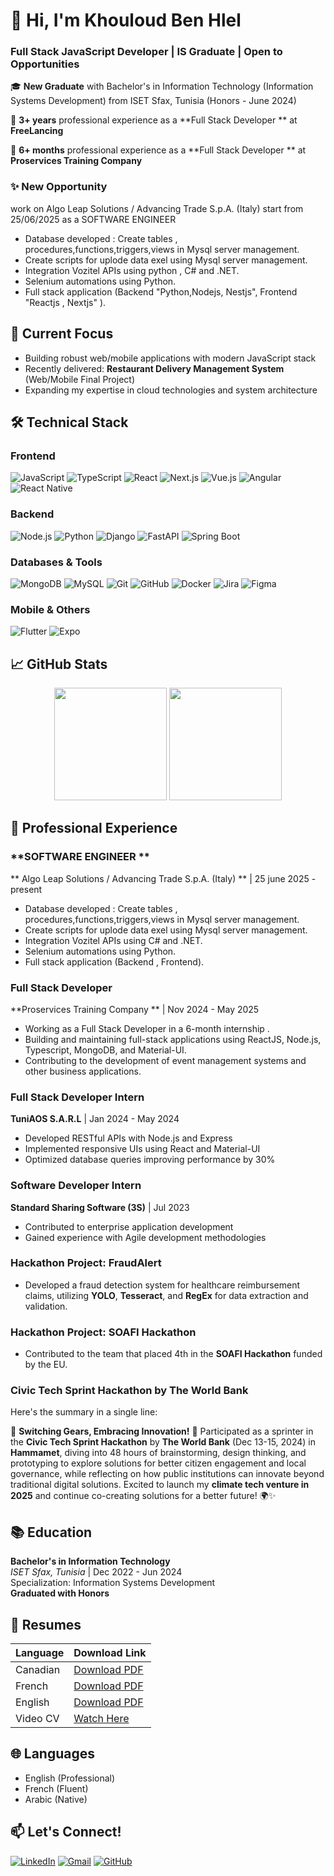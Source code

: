 # 👋 Hi, I'm Khouloud Ben Hlel 
### Full Stack JavaScript Developer | IS Graduate | Open to Opportunities

🎓 **New Graduate** with Bachelor's in Information Technology (Information Systems Development) from ISET Sfax, Tunisia (Honors - June 2024)

🚀 **3+ years** professional experience as a **Full Stack Developer ** at **FreeLancing** 

🚀 **6+ months** professional experience as a **Full Stack Developer ** at **Proservices Training Company**

### ✨ New Opportunity

work on Algo Leap Solutions / Advancing Trade S.p.A. (Italy) start from 25/06/2025 as a SOFTWARE ENGINEER
- Database developed : Create tables , procedures,functions,triggers,views in Mysql server management.
- Create scripts for uplode data exel using Mysql server management.
- Integration Vozitel APIs using python , C# and .NET.
- Selenium automations using Python.
- Full stack application (Backend "Python,Nodejs, Nestjs", Frontend "Reactjs , Nextjs" ).
  
## 🔭 Current Focus
- Building robust web/mobile applications with modern JavaScript stack
- Recently delivered: **Restaurant Delivery Management System** (Web/Mobile Final Project)
- Expanding my expertise in cloud technologies and system architecture

## 🛠 Technical Stack

### Frontend
![JavaScript](https://img.shields.io/badge/-JavaScript-F7DF1E?logo=javascript&logoColor=black)
![TypeScript](https://img.shields.io/badge/-TypeScript-3178C6?logo=typescript&logoColor=white)
![React](https://img.shields.io/badge/-React-61DAFB?logo=react&logoColor=black)
![Next.js](https://img.shields.io/badge/-Next.js-000000?logo=next.js&logoColor=white)
![Vue.js](https://img.shields.io/badge/-Vue.js-4FC08D?logo=vue.js&logoColor=white)
![Angular](https://img.shields.io/badge/-Angular-DD0031?logo=angular&logoColor=white)
![React Native](https://img.shields.io/badge/-React_Native-61DAFB?logo=react&logoColor=black)

### Backend
![Node.js](https://img.shields.io/badge/-Node.js-339933?logo=node.js&logoColor=white)
![Python](https://img.shields.io/badge/-Python-3776AB?logo=python&logoColor=white)
![Django](https://img.shields.io/badge/-Django-092E20?logo=django&logoColor=white)
![FastAPI](https://img.shields.io/badge/-FastAPI-009688?logo=fastapi&logoColor=white)
![Spring Boot](https://img.shields.io/badge/-SpringBoot-6DB33F?logo=spring&logoColor=white)

### Databases & Tools
![MongoDB](https://img.shields.io/badge/-MongoDB-47A248?logo=mongodb&logoColor=white)
![MySQL](https://img.shields.io/badge/-MySQL-4479A1?logo=mysql&logoColor=white)
![Git](https://img.shields.io/badge/-Git-F05032?logo=git&logoColor=white)
![GitHub](https://img.shields.io/badge/-GitHub-181717?logo=github&logoColor=white)
![Docker](https://img.shields.io/badge/-Docker-2496ED?logo=docker&logoColor=white)
![Jira](https://img.shields.io/badge/-Jira-0052CC?logo=jira&logoColor=white)
![Figma](https://img.shields.io/badge/-Figma-F24E1E?logo=figma&logoColor=white)

### Mobile & Others
![Flutter](https://img.shields.io/badge/-Flutter-02569B?logo=flutter&logoColor=white)
![Expo](https://img.shields.io/badge/-Expo-000020?logo=expo&logoColor=white)


## 📈 GitHub Stats

<div align="center">
  
  <img height="180em" src="https://github-readme-stats.vercel.app/api?username=Khouloud-Bhlel&show_icons=true&theme=dark&include_all_commits=true&count_private=false"/>
  <img height="180em" src="https://github-readme-stats.vercel.app/api/top-langs/?username=Khouloud-Bhlel&layout=compact&langs_count=6&theme=dark&hide=html,css"/>
  
</div>

## 💼 Professional Experience

### **SOFTWARE ENGINEER **
** Algo Leap Solutions / Advancing Trade S.p.A. (Italy) ** | 25 june 2025 - present
- Database developed : Create tables , procedures,functions,triggers,views in Mysql server management.
- Create scripts for uplode data exel using Mysql server management.
- Integration Vozitel APIs using C# and .NET.
- Selenium automations using Python.
- Full stack application (Backend , Frontend).

### Full Stack Developer 
**Proservices Training Company ** | Nov 2024 - May 2025
- Working as a Full Stack Developer in a 6-month internship .
- Building and maintaining full-stack applications using ReactJS, Node.js, Typescript, MongoDB, and Material-UI.
- Contributing to the development of event management systems and other business applications.

### **Full Stack Developer Intern**
**TuniAOS S.A.R.L** | Jan 2024 - May 2024
- Developed RESTful APIs with Node.js and Express
- Implemented responsive UIs using React and Material-UI
- Optimized database queries improving performance by 30%

### **Software Developer Intern**
**Standard Sharing Software (3S)** | Jul 2023
- Contributed to enterprise application development
- Gained experience with Agile development methodologies

### **Hackathon Project: FraudAlert**
- Developed a fraud detection system for healthcare reimbursement claims, utilizing **YOLO**, **Tesseract**, and **RegEx** for data extraction and validation.

### **Hackathon Project: SOAFI Hackathon**
- Contributed to the team that placed 4th in the **SOAFI Hackathon** funded by the EU.

### **Civic Tech Sprint Hackathon by The World Bank**
Here's the summary in a single line:

🌟 **Switching Gears, Embracing Innovation!** 🌟 Participated as a sprinter in the **Civic Tech Sprint Hackathon** by **The World Bank** (Dec 13-15, 2024) in **Hammamet**, diving into 48 hours of brainstorming, design thinking, and prototyping to explore solutions for better citizen engagement and local governance, while reflecting on how public institutions can innovate beyond traditional digital solutions. Excited to launch my **climate tech venture in 2025** and continue co-creating solutions for a better future! 🌍✨


## 📚 Education

**Bachelor's in Information Technology**  
*ISET Sfax, Tunisia* | Dec 2022 - Jun 2024  
Specialization: Information Systems Development  
**Graduated with Honors**

## 📄 Resumes

| Language   | Download Link |
|------------|---------------|
| Canadian   | [Download PDF](https://github.com/khouloudbh23/CV-Fransh/raw/master/cv-canadien-professionnel.pdf) |
| French     | [Download PDF](https://github.com/Khouloud-Bhlel/CV-Fransh/raw/master/cv-français-khouloud.pdf) |
| English    | [Download PDF](https://github.com/Khouloud-Bhlel/CV-Fransh/raw/master/cv-english-khouloud.pdf) |
| Video CV   | [Watch Here](https://drive.google.com/file/d/1RpyErWuzXp0CO2fqFEnWMmaXnjlQAoDh/view) |

## 🌐 Languages
- English (Professional)
- French (Fluent)
- Arabic (Native)

## 📫 Let's Connect!
[![LinkedIn](https://img.shields.io/badge/LinkedIn-0077B5?style=for-the-badge&logo=linkedin&logoColor=white)](https://www.linkedin.com/in/khouloud-ben-hlel-b4b069236/)
[![Gmail](https://img.shields.io/badge/Gmail-D14836?style=for-the-badge&logo=gmail&logoColor=white)](mailto:khouloud.bhlel@gmail.com)
[![GitHub](https://img.shields.io/badge/GitHub-100000?style=for-the-badge&logo=github&logoColor=white)](https://github.com/khouloudbh23)
